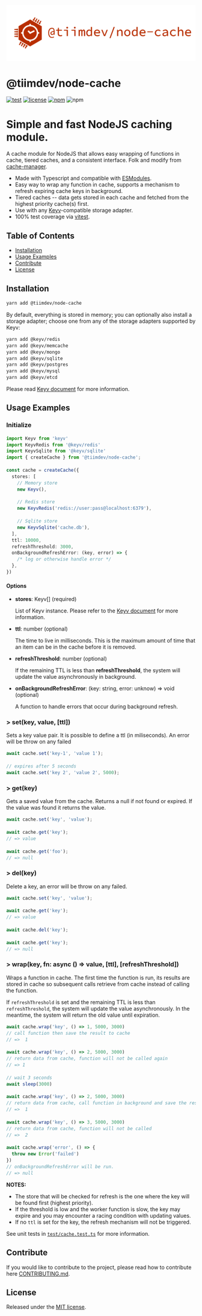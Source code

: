 ![Logo](./logo.png)

# @tiimdev/node-cache
[![test](https://github.com/tiimdev/node-cache/actions/workflows/ci.yml/badge.svg)](https://github.com/tiimdev/node-cache/actions/workflows/ci.yml)
[![license](https://img.shields.io/github/license/tiimdev/node-cache)](https://github.com/tiimdev/node-cache/blob/main/LICENSE)
[![npm](https://img.shields.io/npm/dm/@tiimdev/node-cache)](https://npmjs.com/package/@tiimdev/node-cache)
![npm](https://img.shields.io/npm/v/@tiimdev/node-cache)

# Simple and fast NodeJS caching module.
A cache module for NodeJS that allows easy wrapping of functions in cache, tiered caches, and a consistent interface.
Folk and modify from [cache-manager](https://github.com/jaredwray/cache-manager).
- Made with Typescript and compatible with [ESModules](https://nodejs.org/docs/latest-v14.x/api/esm.html).
- Easy way to wrap any function in cache, supports a mechanism to refresh expiring cache keys in background.
- Tiered caches -- data gets stored in each cache and fetched from the highest priority cache(s) first.
- Use with any [Keyv](https://keyv.org/)-compatible storage adapter.
- 100% test coverage via [vitest](https://github.com/vitest-dev/vitest).

## Table of Contents
* [Installation](#installation)
* [Usage Examples](#usage-examples)
* [Contribute](#contribute)
* [License](#license)

## Installation

```sh
yarn add @tiimdev/node-cache
```

By default, everything is stored in memory; you can optionally also install a storage adapter; choose one from any of the storage adapters supported by Keyv:

```sh
yarn add @keyv/redis
yarn add @keyv/memcache
yarn add @keyv/mongo
yarn add @keyv/sqlite
yarn add @keyv/postgres
yarn add @keyv/mysql
yarn add @keyv/etcd
```

Please read [Keyv document](https://keyv.org/docs/) for more information.

## Usage Examples

### Initialize
```typescript
import Keyv from 'keyv'
import KeyvRedis from '@keyv/redis'
import KeyvSqlite from '@keyv/sqlite'
import { createCache } from '@tiimdev/node-cache';

const cache = createCache({
  stores: [
    // Memory store
    new Keyv(),

    // Redis store
    new KeyvRedis('redis://user:pass@localhost:6379'),

    // Sqlite store
    new KeyvSqlite('cache.db'),
  ],
  ttl: 10000,
  refreshThreshold: 3000,
  onBackgroundRefreshError: (key, error) => {
    /* log or otherwise handle error */
  },
})
```
#### Options
- **stores**: Keyv[] (required)

    List of Keyv instance. Please refer to the [Keyv document](https://keyv.org/docs/#3.-create-a-new-keyv-instance) for more information.
- **ttl**: number (optional)

    The time to live in milliseconds. This is the maximum amount of time that an item can be in the cache before it is removed.
- **refreshThreshold**: number (optional)

    If the remaining TTL is less than **refreshThreshold**, the system will update the value asynchronously in background.
- **onBackgroundRefreshError**: (key: string, error: unknow) => void (optional)

    A function to handle errors that occur during background refresh.

### > set(key, value, [ttl])
Sets a key value pair. It is possible to define a ttl (in miliseconds). An error will be throw on any failed

```ts
await cache.set('key-1', 'value 1');

// expires after 5 seconds
await cache.set('key 2', 'value 2', 5000);
```

### > get(key)
Gets a saved value from the cache. Returns a null if not found or expired. If the value was found it returns the value.

```ts
await cache.set('key', 'value');

await cache.get('key');
// => value

await cache.get('foo');
// => null
```

### > del(key)
Delete a key, an error will be throw on any failed.

```ts
await cache.set('key', 'value');

await cache.get('key');
// => value

await cache.del('key');

await cache.get('key');
// => null
```

### > wrap(key, fn: async () => value, [ttl], [refreshThreshold])
Wraps a function in cache. The first time the function is run, its results are stored in cache so subsequent calls retrieve from cache instead of calling the function.

If `refreshThreshold` is set and the remaining TTL is less than `refreshThreshold`, the system will update the value asynchronously. In the meantime, the system will return the old value until expiration.

```typescript
await cache.wrap('key', () => 1, 5000, 3000)
// call function then save the result to cache
// =>  1

await cache.wrap('key', () => 2, 5000, 3000)
// return data from cache, function will not be called again
// => 1

// wait 3 seconds
await sleep(3000)

await cache.wrap('key', () => 2, 5000, 3000)
// return data from cache, call function in background and save the result to cache
// =>  1

await cache.wrap('key', () => 3, 5000, 3000)
// return data from cache, function will not be called
// =>  2

await cache.wrap('error', () => {
  throw new Error('failed')
})
// onBackgroundRefreshError will be run.
// => null
```
**NOTES:**

* The store that will be checked for refresh is the one where the key will be found first (highest priority).
* If the threshold is low and the worker function is slow, the key may expire and you may encounter a racing condition with updating values.
* If no `ttl` is set for the key, the refresh mechanism will not be triggered.

See unit tests in [`test/cache.test.ts`](./test/cache.test.ts) for more information.

## Contribute

If you would like to contribute to the project, please read how to contribute here [CONTRIBUTING.md](./CONTRIBUTING.md).

## License

Released under the [MIT license](./LICENSE).